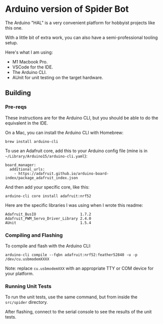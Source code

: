 # Arduino version of Spider Bot

The Arduino "HAL" is a very convenient platform for hobbyist projects like this one.

With a little bit of extra work, you can also have a semi-professional tooling setup.

Here's what I am using:
* M1 Macbook Pro.
* VSCode for the IDE.
* The Arduino CLI.
* AUnit for unit testing on the target hardware.

## Building

### Pre-reqs

These instructions are for the Arduino CLI, but you should be able to do the equivalent in the IDE.

On a Mac, you can install the Arduino CLI with Homebrew:

```
brew install arduino-cli
```

To use an Adafruit core, add this to your Arduino config file (mine is in `~/Library/Arduino15/arduino-cli.yaml`):

```
board_manager:
  additional_urls:
    - https://adafruit.github.io/arduino-board-index/package_adafruit_index.json
```

And then add your specific core, like this:

```
arduino-cli core install adafruit:nrf52
```

Here are the specific libraries I was using when I wrote this readme:

```
Adafruit_BusIO                    1.7.2
Adafruit_PWM_Servo_Driver_Library 2.4.0
AUnit                             1.5.4
```

### Compiling and Flashing

To compile and flash with the Arduino CLI:

```
arduino-cli compile --fqbn adafruit:nrf52:feather52840 -u -p /dev/cu.usbmodemXXXX
```

Note: replace `cu.usbmodemXXX` with an appropriate TTY or COM device for your platform.

### Running Unit Tests

To run the unit tests, use the same command, but from inside the `src/spider` directory.

After flashing, connect to the serial console to see the results of the unit tests.